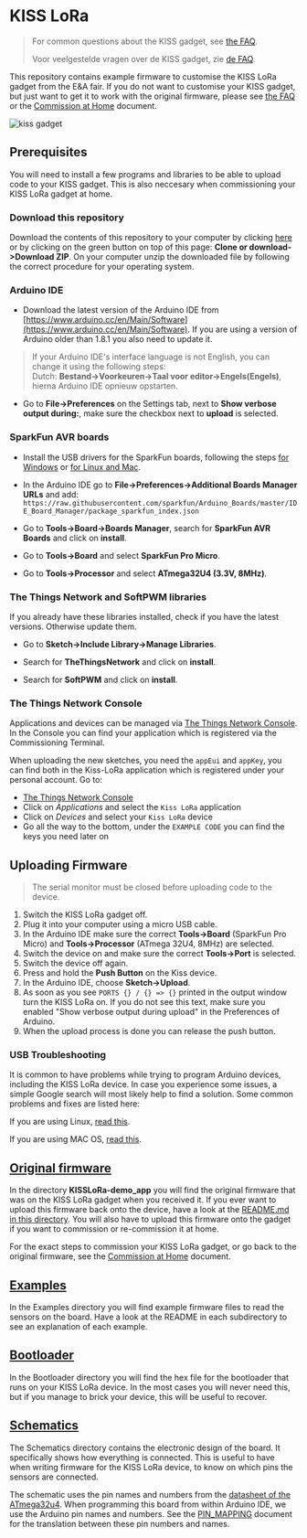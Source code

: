# KISS LoRa

> For common questions about the KISS gadget, see [the FAQ](FAQ.md).
> 
> Voor veelgestelde vragen over de KISS gadget, zie [de FAQ](FAQ.md).


This repository contains example firmware to customise the KISS LoRa gadget from the E&A fair. If you do not want to customise your KISS gadget, but just want to get it to work with the original firmware, please see [the FAQ](FAQ.md) or the [Commission at Home](COMMISSION_AT_HOME.md) document.


![kiss gadget](KISSLoRa.png)

## Prerequisites

You will need to install a few programs and libraries to be able to upload code to your KISS gadget. This is also neccesary when commissioning your KISS LoRa gadget at home.

### Download this repository

Download the contents of this repository to your computer by clicking [here](https://github.com/YourproductSmarter/KISSLoRa-demo/archive/master.zip) or by clicking on the green button on top of this page: **Clone or download->Download ZIP**. On your computer unzip the downloaded file by following the correct procedure for your operating system.

### Arduino IDE

* Download the latest version of the Arduino IDE from [https://www.arduino.cc/en/Main/Software](https://www.arduino.cc/en/Main/Software). If you are using a version of Arduino older than 1.8.1 you also need to update it.

> If your Arduino IDE's interface language is not English, you can change it using the following steps:<br />
> Dutch: **Bestand->Voorkeuren->Taal voor editor->Engels(Engels)**, hierna Arduino IDE opnieuw opstarten.

* Go to **File->Preferences** on the Settings tab, next to **Show verbose output during:**, make sure the checkbox next to **upload** is selected.

### SparkFun AVR boards

* Install the USB drivers for the SparkFun boards, following the steps [for Windows](https://learn.sparkfun.com/tutorials/pro-micro--fio-v3-hookup-guide/installing-windows) or [for Linux and Mac](https://learn.sparkfun.com/tutorials/pro-micro--fio-v3-hookup-guide/installing-mac--linux).

* In the Arduino IDE go to **File->Preferences->Additional Boards Manager URLs** and add:
`https://raw.githubusercontent.com/sparkfun/Arduino_Boards/master/IDE_Board_Manager/package_sparkfun_index.json`

* Go to **Tools->Board->Boards Manager**, search for **SparkFun AVR Boards** and click on **install**.

* Go to **Tools->Board** and select **SparkFun Pro Micro**.

* Go to **Tools->Processor** and select **ATmega32U4 (3.3V, 8MHz)**.


### The Things Network and SoftPWM libraries

If you already have these libraries installed, check if you have the latest versions. Otherwise update them.

* Go to **Sketch->Include Library->Manage Libraries**.

* Search for **TheThingsNetwork** and click on **install**.

* Search for **SoftPWM** and click on **install**.


### The Things Network Console

Applications and devices can be managed via [The Things Network Console](https://console.thethingsnetwork.org/). In the Console you can find your application which is registered via the Commissioning Terminal. 

When uploading the new sketches, you need the `appEui` and `appKey`, you can find both in the Kiss-LoRa application which is registered under your personal account. Go to:
* [The Things Network Console](https://console.thethingsnetwork.org/)
* Click on *Applications* and select the `Kiss LoRa` application
* Click on *Devices* and select your `Kiss LoRa` device
* Go all the way to the bottom, under the `EXAMPLE CODE` you can find the keys you need later on



## Uploading Firmware

> The serial monitor must be closed before uploading code to the device.

1. Switch the KISS LoRa gadget off.
2. Plug it into your computer using a micro USB cable.
3. In the Arduino IDE make sure the correct **Tools->Board** (SparkFun Pro Micro) and **Tools->Processor** (ATmega 32U4, 8MHz) are selected.
4. Switch the device on and make sure the correct **Tools->Port** is selected.
5. Switch the device off again.
6. Press and hold the **Push Button** on the Kiss device.
6. In the Arduino IDE, choose **Sketch->Upload**.
7. As soon as you see `PORTS {} / {} => {}` printed in the output window turn the KISS LoRa on. If you do not see this text, make sure you enabled "Show verbose output during upload" in the Preferences of Arduino.
8. When the upload process is done you can release the push button.

### USB Troubleshooting

It is common to have problems while trying to program Arduino devices, including the KISS LoRa device. In case you experience some issues, a simple Google search will most likely help to find a solution. Some common problems and fixes are listed here:

If you are using Linux, [read this](http://www.arduino.org/learning/getting-started/arduino-ide-on-linux-based-os).

If you are using MAC OS, [read this](https://learn.sparkfun.com/tutorials/how-to-install-ftdi-drivers/all#yosemite).


## [Original firmware](KISSLoRa-demo_app)

In the directory **KISSLoRa-demo_app** you will find the original firmware that was on the KISS LoRa gadget when you received it. If you ever want to upload this firmware back onto the device, have a look at the [README.md in this directory](KISSLoRa-demo_app/README.md). You will also have to upload this firmware onto the gadget if you want to commission or re-commission it at home. 

For the exact steps to commission your KISS LoRa gadget, or go back to the original firmware, see the [Commission at Home](COMMISSION_AT_HOME.md) document.

## [Examples](Examples)

In the Examples directory you will find example firmware files to read the sensors on the board. Have a look at the README in each subdirectory to see an explanation of each example.

## [Bootloader](Bootloader)

In the Bootloader directory you will find the hex file for the bootloader that runs on your KISS LoRa device. In the most cases you will never need this, but if you manage to brick your device, this will be useful to recover.

## [Schematics](Schematics)

The Schematics directory contains the electronic design of the board. It specifically shows how everything is connected. This is useful to have when writing firmware for the KISS LoRa device, to know on which pins the sensors are connected.

The schematic uses the pin names and numbers from the [datasheet of the ATmega32u4](Schematics/Atmel-7766-8-bit-AVR-ATmega16U4-32U4_Datasheet.pdf). When programming this board from within Arduino IDE, we use the Arduino pin names and numbers. See the [PIN_MAPPING](Schematics/PIN_MAPPING.md) document for the translation between these pin numbers and names.
